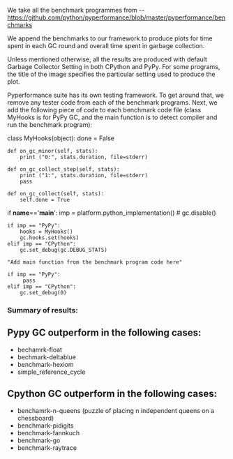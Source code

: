 We take all the benchmark programmes from -- 
https://github.com/python/pyperformance/blob/master/pyperformance/benchmarks

We append the benchmarks to our framework to produce plots for time spent in each GC round and 
overall time spent in garbage collection.

Unless mentioned otherwise, all the results are produced with default Garbage Collector Setting in both CPython and PyPy.
For some programs, the title of the image specifies the particular setting used to produce the plot.

Pyperformance suite has its own testing framework. To get around that, we remove any tester code from each of the benchmark programs. Next, we add the following piece of code to each benchmark code file (class MyHooks is for PyPy GC, and the main function is to detect compiler and run the benchmark program):


class MyHooks(object):
    done = False

    def on_gc_minor(self, stats):
        print ("0:", stats.duration, file=stderr)

    def on_gc_collect_step(self, stats):
        print ("1:", stats.duration, file=stderr)
        pass

    def on_gc_collect(self, stats):
        self.done = True


if __name__=='__main__':
    imp = platform.python_implementation()
    # gc.disable()

    if imp == "PyPy":
        hooks = MyHooks()
        gc.hooks.set(hooks)
    elif imp == "CPython":
        gc.set_debug(gc.DEBUG_STATS)
    
    "Add main function from the benchmark program code here"
    
    if imp == "PyPy":
         pass    
    elif imp == "CPython":
        gc.set_debug(0)

### Summary of results:

## Pypy GC outperform in the following cases:
  * bechamrk-float
  * bechmark-deltablue
  * benchmark-hexiom
  * simple_reference_cycle
## Cpython GC outperform in the following cases:
  * benchamrk-n-queens (puzzle of placing n independent queens on a chessboard)
  * benchmark-pidigits
  * benchmark-fannkuch
  * benchmark-go
  * benchmark-raytrace
 
